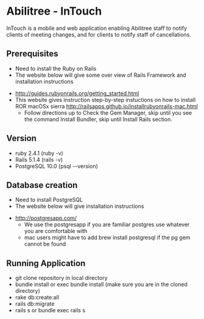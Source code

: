 # Abilitree - InTouch

InTouch is a mobile and web application enabling Abilitree staff to notify clients of meeting changes, and for clients to notify staff of cancellations. 

## Prerequisites
 * Need to install the Ruby on Rails
 * The website below will give some over view of Rails Framework and installation instructions
  - http://guides.rubyonrails.org/getting_started.html
  - This website gives instruction step-by-step instuctions on how to install ROR macOSx sierra                    http://railsapps.github.io/installrubyonrails-mac.html
    - Follow directions up to Check the Gem Manager, skip until you see the command Install Bundler, skip until Install Rails section. 

## Version
 * ruby 2.4.1  (ruby -v)
 * Rails 5.1.4 (rails -v)
 * PostgreSQL 10.0 (psql --version)
 
## Database creation
 * Need to install PostgreSQL
 * The website below will give installation instructions
  - http://postgresapp.com/
    - We use the postgresapp if you are familiar postgres use whatever you are comfortable with
    - mac users might have to add brew install postgresql if the pg gem cannot be found
    

 ## Running Application 
  * git clone repository in local directory
  * bundle install or exec bundle install (make sure you are in the cloned directory)
  * rake db:create:all
  * rails db:migrate
  * rails s or bundle exec rails s
